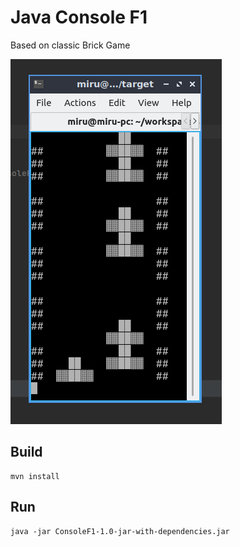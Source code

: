 # Java Console F1
Based on classic Brick Game

![Console F1 screen](/src/main/resources/screen.png "Console F1 screen")

## Build
```
mvn install
```

## Run
```
java -jar ConsoleF1-1.0-jar-with-dependencies.jar
